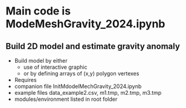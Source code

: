 # Main code is ModeMeshGravity_2024.ipynb
## Build 2D model and estimate gravity anomaly
- Build model by either 
  - use of interactive graphic
  - or by defining arrays of (x,y) polygon vertexes
- Requires
- companion file InitMdodelMechGravity_2024.ipynb
- example files data_example2.csv, m1.tmp, m2.tmp, m3.tmp
- modules/environment listed in root folder 
